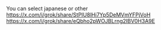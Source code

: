 You can select japanese or other
<br>
https://x.com/i/grok/share/StPIU8lHi7Yp5DeMVmYFPjVoH
<br>
https://x.com/i/grok/share/eQbho2pWOJBLrng2IBV0H3A9E
